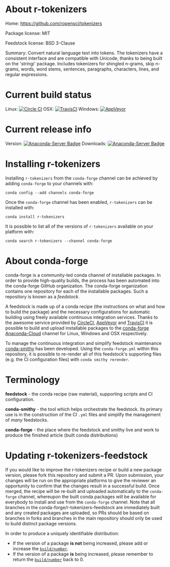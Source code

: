 About r-tokenizers
==================

Home: https://github.com/ropensci/tokenizers

Package license: MIT

Feedstock license: BSD 3-Clause

Summary: Convert natural language text into tokens. The tokenizers have a consistent interface and are compatible with Unicode, thanks to being built on the 'stringi' package. Includes tokenizers for shingled n-grams, skip n-grams, words, word stems, sentences, paragraphs, characters, lines, and regular expressions.



Current build status
====================

Linux: [![Circle CI](https://circleci.com/gh/conda-forge/r-tokenizers-feedstock.svg?style=shield)](https://circleci.com/gh/conda-forge/r-tokenizers-feedstock)
OSX: [![TravisCI](https://travis-ci.org/conda-forge/r-tokenizers-feedstock.svg?branch=master)](https://travis-ci.org/conda-forge/r-tokenizers-feedstock)
Windows: [![AppVeyor](https://ci.appveyor.com/api/projects/status/github/conda-forge/r-tokenizers-feedstock?svg=True)](https://ci.appveyor.com/project/conda-forge/r-tokenizers-feedstock/branch/master)

Current release info
====================
Version: [![Anaconda-Server Badge](https://anaconda.org/conda-forge/r-tokenizers/badges/version.svg)](https://anaconda.org/conda-forge/r-tokenizers)
Downloads: [![Anaconda-Server Badge](https://anaconda.org/conda-forge/r-tokenizers/badges/downloads.svg)](https://anaconda.org/conda-forge/r-tokenizers)

Installing r-tokenizers
=======================

Installing `r-tokenizers` from the `conda-forge` channel can be achieved by adding `conda-forge` to your channels with:

```
conda config --add channels conda-forge
```

Once the `conda-forge` channel has been enabled, `r-tokenizers` can be installed with:

```
conda install r-tokenizers
```

It is possible to list all of the versions of `r-tokenizers` available on your platform with:

```
conda search r-tokenizers --channel conda-forge
```


About conda-forge
=================

conda-forge is a community-led conda channel of installable packages.
In order to provide high-quality builds, the process has been automated into the
conda-forge GitHub organization. The conda-forge organization contains one repository
for each of the installable packages. Such a repository is known as a *feedstock*.

A feedstock is made up of a conda recipe (the instructions on what and how to build
the package) and the necessary configurations for automatic building using freely
available continuous integration services. Thanks to the awesome service provided by
[CircleCI](https://circleci.com/), [AppVeyor](http://www.appveyor.com/)
and [TravisCI](https://travis-ci.org/) it is possible to build and upload installable
packages to the [conda-forge](https://anaconda.org/conda-forge)
[Anaconda-Cloud](http://docs.anaconda.org/) channel for Linux, Windows and OSX respectively.

To manage the continuous integration and simplify feedstock maintenance
[conda-smithy](http://github.com/conda-forge/conda-smithy) has been developed.
Using the ``conda-forge.yml`` within this repository, it is possible to re-render all of
this feedstock's supporting files (e.g. the CI configuration files) with ``conda smithy rerender``.


Terminology
===========

**feedstock** - the conda recipe (raw material), supporting scripts and CI configuration.

**conda-smithy** - the tool which helps orchestrate the feedstock.
                   Its primary use is in the construction of the CI ``.yml`` files
                   and simplify the management of *many* feedstocks.

**conda-forge** - the place where the feedstock and smithy live and work to
                  produce the finished article (built conda distributions)


Updating r-tokenizers-feedstock
===============================

If you would like to improve the r-tokenizers recipe or build a new
package version, please fork this repository and submit a PR. Upon submission,
your changes will be run on the appropriate platforms to give the reviewer an
opportunity to confirm that the changes result in a successful build. Once
merged, the recipe will be re-built and uploaded automatically to the
`conda-forge` channel, whereupon the built conda packages will be available for
everybody to install and use from the `conda-forge` channel.
Note that all branches in the conda-forge/r-tokenizers-feedstock are
immediately built and any created packages are uploaded, so PRs should be based
on branches in forks and branches in the main repository should only be used to
build distinct package versions.

In order to produce a uniquely identifiable distribution:
 * If the version of a package **is not** being increased, please add or increase
   the [``build/number``](http://conda.pydata.org/docs/building/meta-yaml.html#build-number-and-string).
 * If the version of a package **is** being increased, please remember to return
   the [``build/number``](http://conda.pydata.org/docs/building/meta-yaml.html#build-number-and-string)
   back to 0.
